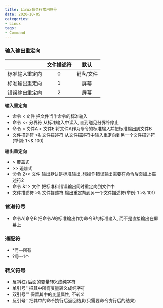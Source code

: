 ```yaml
---
title: Linux命令行常用符号
date: 2020-10-05
categories:
- Linux
tags:
- Command
---
```

### 输入输出重定向
|                | 文件描述符 |   默认    |
| :------------: | :--------: | :-------: |
| 标准输入重定向 |     0      | 键盘/文件 |
| 标准输出重定向 |     1      |   屏幕    |
| 错误输出重定向 |     2      |   屏幕    |
**输入重定向**
* 命令 < 文件   把文件当作命令的标准输入 
* 命令 << 分界符   从标准输入中读入, 直到碰见分界符停止 
* 命令 < 文件A > 文件B   将文件A作为命令的标准输入并把标准输出到文件B 
* 文件描述符 <& 文件描述符  从文件描述符中输入重定向到另一个文件描述符 (举例: 1 <& 100) 

**输出重定向**
* \> 覆盖式 
* \>\> 追加式 
* 命令 2>> 文件   输出默认是标准输出, 想操作错误输出需要在命令后面加上描述符2 
* 命令 &>> 文件   把标准和错误输出同时重定向到文件中 
* 文件描述符 >& 文件描述符  输出重定向到另一个文件描述符(举例: 1 >& 101)
### 管道符号
* 命令A|命令B  把命令A的标准输出作为命令B的标准输入, 而不是直接输出在屏幕上
### 通配符
* *号--所有
* ?号--1个
### 转义符号
* 反斜杠\        后面的变量转义成纯字符
* 单引号''       把其中所有变量转义成纯字符
* 双引号""       保留其中的变量属性, 不转义
* 反引号``       把其中的命令执行后返回结果(只需要命令执行后的结果)
